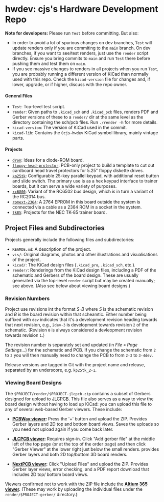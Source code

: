 hwdev: cjs's Hardware Development Repo
======================================

__Note for developers:__ Please run `Test` before committing. But also:
- In order to avoid a lot of spurious changes on dev branches, `Test` will
  update renders only if you are commiting to the `main` branch. On dev
  branches, if you want to see/test renders, just use the `render` script
  directly. Ensure you bring commits to `main` and run `Test` there before
  pushing them and test them on `main`.
- If you see massive changes to renders in all projects when you run
  `Test`, you are probably running a different version of KiCad than
  normally used with this repo. Check the `kicad-version` file for changes
  and, if lower, upgrade, or if higher, discuss with the repo owner.

#### General Files

- `Test`: Top-level test script.
- `render`: Given paths to `.kicad_sch` and `.kicad_pcb` files, renders PDF
  and Gerber versions of these to a `render/` dir at the same level as the
  directory containing the sch/pcb files. Run `./render -h` for more
  details.
- `kicad-version`: The version of KiCad used in the commit.
- `kicad-lib`: Contains the `0cjs-hwdev` KiCad symbol library, mainly
  vintage parts.

#### Projects

- [`drom`]: Ideas for a diode-ROM board.
- [`floppy-head-protector`]: PCB-only project to build a template to cut
  out cardboard head travel protectors for 5.25" floppy diskette drives.
- [`kp25tk`]: Configurable 25-key parallel keypad, with additional reset
  button and slide switch. The primary use is as a hex keypad interface to
  trainer boards, but it can serve a wide variety of purposes.
- [`rc6800`]: Variant of the RC6502 bus design, which is in turn a variant of
  the RC2014 bus.
- [`romext-2364`]: A 2764 EPROM in this board outside the system is
  connected via a cable as a 2364 ROM in a socket in the system.
- [`tk85`]: Projects for the NEC TK-85 trainer board.


Project Files and Subdirectories
--------------------------------

Projects generally include the following files and subdirectories:
- `REAMDE.md`: A description of the project.
- `vis/`: Original diagrams, photos and other illustrations and
  visualisations of the project.
- `kicad/`: The KiCad design files (`.kicad_pro`, `.kicad_sch`, etc.).
- `render/`: Renderings from the KiCad design files, including a PDF of the
  schematic and Gerbers of the board design. These are usually generated
  via the top-level `render` script but may be created manually; see above.
  (Also see below about viewing board designs.)

### Revision Numbers

Project use revisions int the format _S-B_ where _S_ is the schematic
revision and _B_ is the board revision within that scheamtic. Either number
being suffixed with `dev` indicates that it's a development revision
heading towards that next revision, e.g., `2dev-3` is development towards
revision `2` of the schematic. (Revision `0` is always considered a
devleopment revision towards revision `1`.)

The revision number is separately set and updated (in _File » Page
Settings…_) for the schematic and PCB. If you change the schematic from `2`
to `3` you will then manually need to change the PCB to from `2-3` to
`3-4dev`.

Release versions are tagged in Git with the project name and release,
separated by an underscore, e.g. `kp25tk_2-1`.

### Viewing Board Designs

The `$PROJECT/render/$PROJECT-jlcpcb.zip` contains a subset of Gerbers
designed for upload to [JLCPCB]. This file also serves as a way to view the
board design without having to load up KiCad: you can upload this file to
any of several web-based Gerber viewers. These include:

* __[PCBWay viewer]:__ Press the '+' button and upload the ZIP. Provides
  Gerber layers and 2D top and bottom board views. Saves the uploads so you
  need not upload again if you come back later.

* __[JLCPCB viewer]:__ Requires sign-in. Click "Add gerber file" at the
  middle left of the top page (or at the top of the order page) and then
  click "Gerber Viewer" at the lower right just below the small renders.
  provides Gerber layers and both 2D top/bottom 3D board renders.

* __[NextPCB viewer]:__ Click "Upload Files" and upload the ZIP. Provides
  Gerber layer views, error checking, and a PDF report download that
  includes 2D top/ bottom board views.

Viewers confirmed not to work with the ZIP file include the __[Altium 365
viewer].__ (These may work by uploading the individual files under the
`render/$PROJECT-gerber/` directory.)



<!-------------------------------------------------------------------->
[`drom`]: ./drom/
[`floppy-head-protector`]: ./floppy-head-protector/
[`kp25tk`]: ./kp25tk/
[`rc6800`]: ./rc6800/
[`romext-2364`]: ./romext-2364/
[`tk85`]: ./tk85/

[Altium 365 viewer]: https://www.altium.com/viewer/
[JLCPCB viewer]: https://cart.jlcpcb.com/quote
[JLCPCB]: https://jlcpcb.com/
[NextPCB viewer]: https://www.nextpcb.com/free-online-gerber-viewer.html
[PCBWay viewer]: https://www.pcbway.com/project/OnlineGerberViewer.html
